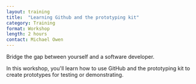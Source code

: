 ```yaml
---
layout: training
title:  "Learning Github and the prototyping kit"
category: Training
format: Workshop
length: 2 hours
contact: Michael Owen
---
```


Bridge the gap between yourself and a software developer.

In this workshop, you'll learn how to use GitHub and the prototyping kit to create prototypes for testing or demonstrating.

